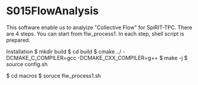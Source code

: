 # S015FlowAnalysis

This software enable us to analyize "Collective Flow" for SpiRIT-TPC.
There are 4 steps.
You can start from flw_process1.
In each step, shell script is prepared.

Installation
$ mkdir build
$ cd build
$ cmake ../ -DCMAKE_C_COMPILER=gcc -DCMAKE_CXX_COMPILER=g++
$ make -j
$ source config.sh

$ cd macros
$ soruce flw_process1.sh

